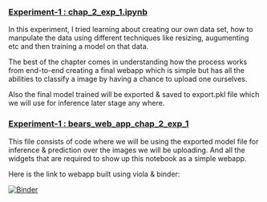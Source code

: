 <u><h3>Experiment-1 : chap_2_exp_1.ipynb</h3></u>

In this experiment, I tried learning about creating our own data set, how to manpulate the data using different techniques like resizing, augumenting etc and then training a model on that data.

The best of the chapter comes in understanding how the process works from end-to-end creating a final webapp which is simple but has all the abilities to classify a image by having a chance to upload one ourselves. 

Also the final model trained will be exported & saved to export.pkl file which we will use for inference later stage any where. 

<u><h3>Experiment-1 : bears_web_app_chap_2_exp_1</h3></u>

This file consists of code where we will be using the exported model file for inference & prediction over the images we will be uploading. And all the widgets that are required to show up this notebook as a simple webapp. 

Here is the link to webapp built using viola & binder:

[![Binder](https://mybinder.org/badge_logo.svg)](https://mybinder.org/v2/gh/RaviChandraVeeramachaneni/fastexp_chap2_bear_classifier/HEAD?urlpath=bears_web_app_chap_2_exp_1.ipynb)
